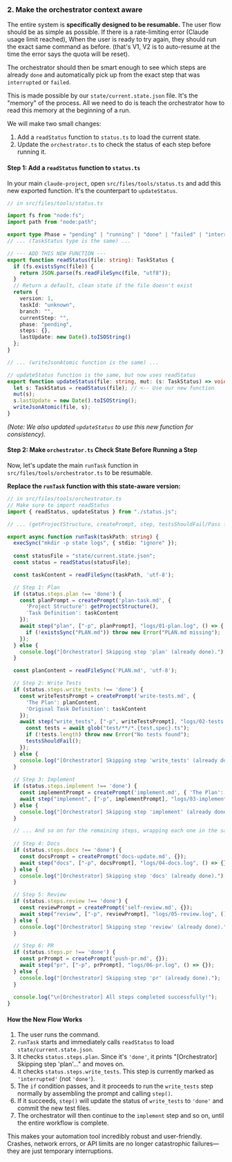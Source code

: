 ### 2. Make the orchestrator context aware
The entire system is **specifically designed to be resumable.** The user flow should be as simple as possible. If there is a rate-limiting error (Claude usage limit reached), When the user is ready to try again, they should run the exact same command as before. (that's V1, V2 is to auto-resume at the time the error says the quota will be reset).

The orchestrator should then be smart enough to see which steps are already `done` and automatically pick up from the exact step that was `interrupted` or `failed`.

This is made possible by our `state/current.state.json` file. It's the "memory" of the process. All we need to do is teach the orchestrator how to read this memory at the beginning of a run.

We will make two small changes:
1.  Add a `readStatus` function to `status.ts` to load the current state.
2.  Update the `orchestrator.ts` to check the status of each step before running it.

#### Step 1: Add a `readStatus` function to `status.ts`

In your main `claude-project`, open `src/files/tools/status.ts` and add this new exported function. It's the counterpart to `updateStatus`.

```typescript
// in src/files/tools/status.ts

import fs from "node:fs";
import path from "node:path";

export type Phase = "pending" | "running" | "done" | "failed" | "interrupted";
// ... (TaskStatus type is the same) ...

// --- ADD THIS NEW FUNCTION ---
export function readStatus(file: string): TaskStatus {
  if (fs.existsSync(file)) {
    return JSON.parse(fs.readFileSync(file, "utf8"));
  }
  // Return a default, clean state if the file doesn't exist
  return { 
    version: 1, 
    taskId: "unknown", 
    branch: "", 
    currentStep: "", 
    phase: "pending", 
    steps: {}, 
    lastUpdate: new Date().toISOString() 
  };
}

// ... (writeJsonAtomic function is the same) ...

// updateStatus function is the same, but now uses readStatus
export function updateStatus(file: string, mut: (s: TaskStatus) => void) {
  let s: TaskStatus = readStatus(file); // <-- Use our new function
  mut(s);
  s.lastUpdate = new Date().toISOString();
  writeJsonAtomic(file, s);
}
```
*(Note: We also updated `updateStatus` to use this new function for consistency).*

#### Step 2: Make `orchestrator.ts` Check State Before Running a Step

Now, let's update the main `runTask` function in `src/files/tools/orchestrator.ts` to be resumable.

**Replace the `runTask` function with this state-aware version:**

```typescript
// in src/files/tools/orchestrator.ts
// Make sure to import readStatus
import { readStatus, updateStatus } from "./status.js";

// ... (getProjectStructure, createPrompt, step, testsShouldFail/Pass functions are all the same) ...

export async function runTask(taskPath: string) {
  execSync("mkdir -p state logs", { stdio: "ignore" });
  
  const statusFile = "state/current.state.json";
  const status = readStatus(statusFile);

  const taskContent = readFileSync(taskPath, 'utf-8');

  // Step 1: Plan
  if (status.steps.plan !== 'done') {
    const planPrompt = createPrompt('plan-task.md', {
      'Project Structure': getProjectStructure(),
      'Task Definition': taskContent
    });
    await step("plan", ["-p", planPrompt], "logs/01-plan.log", () => {
      if (!existsSync("PLAN.md")) throw new Error("PLAN.md missing");
    });
  } else {
    console.log("[Orchestrator] Skipping step 'plan' (already done).");
  }

  const planContent = readFileSync('PLAN.md', 'utf-8');

  // Step 2: Write Tests
  if (status.steps.write_tests !== 'done') {
    const writeTestsPrompt = createPrompt('write-tests.md', {
      'The Plan': planContent,
      'Original Task Definition': taskContent
    });
    await step("write_tests", ["-p", writeTestsPrompt], "logs/02-tests.log", async () => {
      const tests = await glob("test/**/*.{test,spec}.ts");
      if (!tests.length) throw new Error("No tests found");
      testsShouldFail();
    });
  } else {
    console.log("[Orchestrator] Skipping step 'write_tests' (already done).");
  }
  
  // Step 3: Implement
  if (status.steps.implement !== 'done') {
    const implementPrompt = createPrompt('implement.md', { 'The Plan': planContent });
    await step("implement", ["-p", implementPrompt], "logs/03-implement.log", () => { testsShouldPass(); });
  } else {
    console.log("[Orchestrator] Skipping step 'implement' (already done).");
  }

  // ... And so on for the remaining steps, wrapping each one in the same if/else block
  
  // Step 4: Docs
  if (status.steps.docs !== 'done') {
    const docsPrompt = createPrompt('docs-update.md', {});
    await step("docs", ["-p", docsPrompt], "logs/04-docs.log", () => {});
  } else {
    console.log("[Orchestrator] Skipping step 'docs' (already done).");
  }

  // Step 5: Review
  if (status.steps.review !== 'done') {
    const reviewPrompt = createPrompt('self-review.md', {});
    await step("review", ["-p", reviewPrompt], "logs/05-review.log", () => {});
  } else {
    console.log("[Orchestrator] Skipping step 'review' (already done).");
  }

  // Step 6: PR
  if (status.steps.pr !== 'done') {
    const prPrompt = createPrompt('push-pr.md', {});
    await step("pr", ["-p", prPrompt], "logs/06-pr.log", () => {});
  } else {
    console.log("[Orchestrator] Skipping step 'pr' (already done).");
  }
  
  console.log("\n[Orchestrator] All steps completed successfully!");
}
```

#### How the New Flow Works

1.  The user runs the command.
2.  `runTask` starts and immediately calls `readStatus` to load `state/current.state.json`.
3.  It checks `status.steps.plan`. Since it's `'done'`, it prints "[Orchestrator] Skipping step 'plan'..." and moves on.
4.  It checks `status.steps.write_tests`. This step is currently marked as `'interrupted'` (not `'done'`).
5.  The `if` condition passes, and it proceeds to run the `write_tests` step normally by assembling the prompt and calling `step()`.
6.  If it succeeds, `step()` will update the status of `write_tests` to `'done'` and commit the new test files.
7.  The orchestrator will then continue to the `implement` step and so on, until the entire workflow is complete.

This makes your automation tool incredibly robust and user-friendly. Crashes, network errors, or API limits are no longer catastrophic failures—they are just temporary interruptions.
